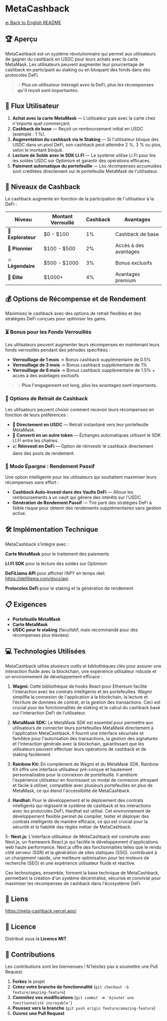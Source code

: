 # MetaCashback

[🔙 Back to English README](../README.md)

## 🏆 Aperçu
MetaCashback est un système révolutionnaire qui permet aux utilisateurs de gagner du cashback en USDC pour leurs achats avec la carte MetaMask. Les utilisateurs peuvent augmenter leur pourcentage de cashback en participant au staking ou en bloquant des fonds dans des protocoles DeFi.

> 💡 **Plus un utilisateur interagit avec la DeFi, plus les récompenses qu'il reçoit sont importantes.**

## 🚀 Flux Utilisateur

1. **Achat avec la carte MetaMask** — L'utilisateur paie avec la carte chez n'importe quel commerçant.
2. **Cashback de base** — Reçoit un remboursement initial en USDC (exemple : 1 %).
3. **Augmentation du cashback via le Staking** — Si l'utilisateur bloque des USDC dans un pool DeFi, son cashback peut atteindre 2 %, 3 % ou plus, selon le montant bloqué.
4. **Lecture de Solde avec le SDK LI.FI** — Le système utilise LI.FI pour lire les soldes USDC sur Optimism et garantir des opérations efficaces.
5. **Paiement automatique du portefeuille** — Les récompenses accumulées sont créditées directement sur le portefeuille MetaMask de l'utilisateur.

## 🎯 Niveaux de Cashback

Le cashback augmente en fonction de la participation de l'utilisateur à la DeFi :

| Niveau | Montant Verrouillé | Cashback | Avantages |
|--------|-------------------|----------|-----------|
| 🔰 **Explorateur** | $0 - $100 | 1% | Cashback de base |
| 🚀 **Pionnier** | $100 - $500 | 2% | Accès à des avantages |
| 🔥 **Légendaire** | $500 - $1000 | 3% | Bonus exclusifs |
| 👑 **Élite** | $1000+ | 4% | Avantages premium |

## 💰 Options de Récompense et de Rendement

Maximisez le cashback avec des options de retrait flexibles et des stratégies DeFi conçues pour optimiser les gains.

### ⏳ Bonus pour les Fonds Verrouillés

Les utilisateurs peuvent augmenter leurs récompenses en maintenant leurs fonds verrouillés pendant des périodes spécifiées :

- **Verrouillage de 1 mois** → Bonus cashback supplémentaire de 0.5%
- **Verrouillage de 3 mois** → Bonus cashback supplémentaire de 1%
- **Verrouillage de 6 mois** → Bonus cashback supplémentaire de 1.5% + accès à des avantages exclusifs

> 💡 **Plus l'engagement est long, plus les avantages sont importants.**

### 🔄 Options de Retrait de Cashback

Les utilisateurs peuvent choisir comment recevoir leurs récompenses en fonction de leurs préférences :

- **💸 Directement en USDC** — Retrait instantané vers leur portefeuille MetaMask.
- **🔄 Converti en un autre token** — Échanges automatiques utilisant le SDK LI.FI entre les chaînes.
- **📈 Réinvesti en DeFi** — Option de réinvestir le cashback directement dans des pools de rendement.

### 🏦 Mode Épargne : Rendement Passif

Une option intelligente pour les utilisateurs qui souhaitent maximiser leurs récompenses sans effort :

- **Cashback Auto-Investi dans des Vaults DeFi** — Alloue les remboursements à un vault qui génère des intérêts sur l'USDC.
- **Génération de Rendement Passif** — Tire parti des stratégies DeFi à faible risque pour obtenir des rendements supplémentaires sans gestion active.

## 🛠️ Implémentation Technique

MetaCashback s’intègre avec :

**Carte MetaMask** pour le traitement des paiements  

**LI.FI SDK** pour la lecture des soldes sur Optimism  

**DeFiLlama API** pour afficher l’APY en temps réel: https://defillama.com/docs/api
  

**Protocoles DeFi** pour le staking et la génération de rendement

## 📋 Exigences

- **Portefeuille MetaMask**
- **Carte MetaMask**
- **USDC pour le staking** (facultatif, mais recommandé pour des récompenses plus élevées)

## 💻 Technologies Utilisées 

MetaCashback utilise plusieurs outils et bibliothèques clés pour assurer une interaction fluide avec la blockchain, une expérience utilisateur robuste et un environnement de développement efficace :

1. **Wagmi:** Cette bibliothèque de hooks React pour Ethereum facilite l'interaction avec les contrats intelligents et les portefeuilles. Wagmi simplifie la connexion de l'application à la blockchain, la lecture et l'écriture de données de contrat, et la gestion des transactions. Ceci est crucial pour les fonctionnalités de staking et le calcul du cashback basé sur l'interaction DeFi de l'utilisateur.

2. **MetaMask SDK:** Le MetaMask SDK est essentiel pour permettre aux utilisateurs de connecter leurs portefeuilles MetaMask directement à l'application MetaCashback. Il fournit une interface sécurisée et familière pour l'autorisation des transactions, la gestion des signatures et l'interaction générale avec la blockchain, garantissant que les utilisateurs peuvent effectuer leurs opérations de cashback et de staking facilement.

3. **Rainbow Kit:** En complément de Wagmi et du MetaMask SDK, Rainbow Kit offre une interface utilisateur pré-conçue et hautement personnalisable pour la connexion de portefeuille. Il améliore l'expérience utilisateur en fournissant un modal de connexion attrayant et facile à utiliser, compatible avec plusieurs portefeuilles en plus de MetaMask, ce qui étend l'accessibilité de MetaCashback.

4. **Hardhat:** Pour le développement et le déploiement des contrats intelligents qui régissent le système de cashback et les interactions avec les protocoles DeFi, Hardhat est utilisé. Cet environnement de développement flexible permet de compiler, tester et déployer des contrats intelligents de manière efficace, ce qui est crucial pour la sécurité et la fiabilité des règles métier de MetaCashback.

5- **Next.js:** L'interface utilisateur de MetaCashback est construite avec Next.js, un framework React.js qui facilite le développement d'applications web haute performance. Next.js offre des fonctionnalités telles que le rendu côté serveur (SSR) et la génération de sites statiques (SSG), contribuant à un chargement rapide, une meilleure optimisation pour les moteurs de recherche (SEO) et une expérience utilisateur fluide et réactive.

Ces technologies, ensemble, forment la base technique de MetaCashback, permettant la création d'un système décentralisé, sécurisé et convivial pour maximiser les récompenses de cashback dans l'écosystème DeFi.

## 🔗 Liens

https://meta-cashback.vercel.app/

## 📄 Licence

Distribué sous la **Licence MIT**.

## 👥 Contributions

Les contributions sont les bienvenues ! N'hésitez pas à soumettre une Pull Request.

1. **Forkez** le projet
2. **Créez votre branche de fonctionnalité** (`git checkout -b feature/amazing-feature`)
3. **Commitez vos modifications** (`git commit -m 'Ajouter une fonctionnalité incroyable'`)
4. **Poussez vers la branche** (`git push origin feature/amazing-feature`)
5. **Ouvrez une Pull Request**
